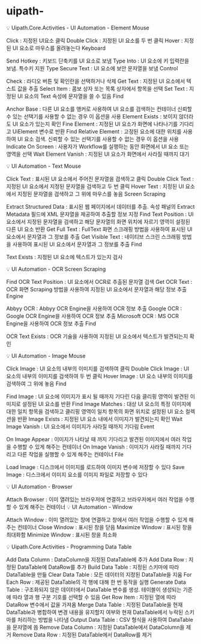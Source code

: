 # uipath-
💡 Uipath.Core.Activities - UI Automation - Element 
Mouse

Click : 지정된 UI요소 클릭
Double Click : 지정된 UI 요소를 두 번 클릭
Hover : 지정된 UI 요소로 마우스를 올려놓는다
Keyboard

Send Hotkey : 키보드 단축키를 UI 요소로 보냄
Type Into : UI 요소에 키 입력란을 보냄. 특수키 지원
Type Secure Text : UI 요소에 보안 문자열을 보냄 
Control 

Check : 라디오 버튼 및 확인란을 선택하거나 삭제 
Get Text : 지정된 UI 요소에서 텍스트 값을 추출 
Select Item : 콤보 상자 또는 목록 상자에서 항목을 선택 
Set Text : 지정된 UI 요소의 Text 속성에 문자열을 쓸 수 있음 
Find 

Anchor Base : 다른 UI 요소를 앵커로 사용하여 UI 요소를 검색하는 컨테이너 
신뢰할 수 있는 선택기를 사용할 수 없는 경우 이 옵션을 사용 
Element Exists : 보이지 않더라도 UI 요소가 있는지 확인 
Fine Element : 지정된 UI 요소가 화면에 나타나기를 기다리고 UiElement 변수로 반환
Find Relative Element : 고정된 요소에 대한 위치를 사용하여 UI 요소 검색.
신뢰할 수 있는 선택기를 사용할 수 없는 경우 이 옵션을 사용
Indicate On Screen : 사용자가 Workflow를 실행하는 동안 화면에서 UI 요소 또는 영역을 선택
Wait Element Vanish : 지정된 UI 요소가 화면에서 사라질 때까지 대기
 

 

💡 UI Automation - Text 
Mouse 

Click Text : 표시된 UI 요소에서 주어진 문자열을 검색하고 클릭 
Double Click Text : 지정된 UI 요소에서 지정된 문자열을 검색하고 두 번 클릭 
Hover Text : 지정된 UI 요소에서 지정된 문자열을 검색하고 그 위에 마우스를 놓음 
Screen Scraping 

Extract Structured Data : 표시된 웹 페이지에서 데이터를 추출. 
속성 패널의 Extract Metadata 필드에 XML 문자열을 제공하여 추출할 정보 지정 
Find Text Position : UI 요소에서 지정된 문자열을 검색하고 해당 문자열의 화면 위치에 
자르기 영역이 설정된 다른 UI 요소 반환
Get Full Text : FullText 화면 스크래핑 방법을 사용하여 표시된 UI요소에서 문자열과 그 정보를 추출
Get Visible Text : 네이티브 스크린 스크래핑 방법을 사용하여 표시된 UI 요소에서 문자열과 그 정보를 추출
Find 

Text Exists : 지정된 UI 요소에 텍스트가 있는지 검사 
 

 

💡 UI Automation - OCR 
Screen Scraping 

Find OCR Text Position : UI 요소에서 OCR로 추출된 문자열 검색 
Get OCR Text : OCR 화면 Scraping 방법을 사용하여 지정된 UI 요소에서 문자열과 해당 정보 추출 
Engine

Abbyy OCR : Abbyy OCR Engine을 사용하여 OCR 정보 추출
Google OCR : Google OCR Engine을 사용하여 OCR 정보 추출 
Microsoft OCR : MS OCR Engine을 사용하여 OCR 정보 추출 
Find 

OCR Text Exists : OCR 기술을 사용하여 지정된 UI 요소에서 텍스트가 발견되는지 확인 
 

 

💡 UI Automation - Image 
Mouse 

Click Image : UI 요소의 내부의 이미지를 검색하여 클릭
Double Click Image : UI 요소의 내부의 이미지를 검색하여 두 번 클릭 
Hover Image : UI 요소 내부의 이미지를 검색하여 그 위에 놓음 
Find 

Find Image : UI 요소에 이미지가 표시 될 때까지 기다린 다음 클리핑 영역이 발견된 이미지로
설정된 UI 요소를 반환 
Find Image Matches : 대상 UI 요소의 특정 이미지에 대한 일치 항목을 검색하고 클리핑 영역이 
일치 항목의 화면 위치로 설정된 UI 요소 컬렉션을 반환 
Image Exists : 지정된 UI 요소 내에서 이미지가 발견되는지 확인 
Wait Image Vanish : UI 요소에서 이미지가 사라질 때까지 기다림 
Event 

On Image Appear : 이미지가 나타날 때 까지 기다리고 발견된 이미지에서 여러 작업을 수행할 수 있게
해주는 컨테이너
On Image Vanish : 이미지가 사라질 때까지 기다리고 다른 작업을 실행할 수 있게 해주는 컨테이너 
File 

Load Image : 디스크에서 이미지를 로드하여 이미지 변수에 저장할 수 있다
Save Image : 디스크에서 이미지 요소를 이미지 파일로 저장할 수 있다
 

 

💡 UI Automation - Browser 

Attach Browser : 이미 열려있는 브라우저에 연결하고 브라우저에서 여러 작업을 수행할 수 있게 해주는 컨테이너
💡 UI Automation - Window 

Attach Window : 이미 열려있는 창에 연결하고 창에서 여러 작업을 수행할 수 있게 해주는 컨테이너 
Close Window : 표시된 창을 닫음
Maximize Window : 표시된 창을 최대화함
Minimize Window : 표시된 창을 최소화 
 

 

💡 Uipath.Core.Activities - Programming 
Data Table 

Add Data Column : DataColumn을 지정된 DataTable에 추가 
Add Data Row : 지정된 DataTable에 DataRow를 추가
Build Data Table : 지정된 스키마에 따라 DataTable을 만듦 
Clear Data Table : 모든 데이터의 지정된 DataTable을 지움
For Each Row : 제공된 DataTable의 각 행에 대해 한 번 동작을 실행 
Generate Data Table : 구조화되지 않은 데이터에서 DataTable 변수를 생성. 테이블이 생성되는 기준에 따라 
열과 행 구분 기호를 선택할 수 있음
Get Row Item : 지정된 열에 따라 DataRow 변수에서 값을 가져옴 
Merge Data Table : 지정된 DataTable을 현재 DataTable과 병합하여 변경 내용을 유지할지 여부와 현재 
DataTable에서 누락된 스키마를 처리하는 방법을 나타냄
Output Data Table : CSV 형식을 사용하여 DataTable을 문자열에 씀
Remove Data Column : 지정된 DataTable에서 DataColumn을 제거
Remove Data Row : 지정된 DataTable에서 DataRow를 제거

